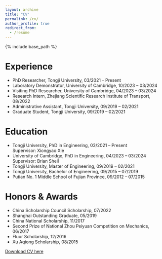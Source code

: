 ```yaml
---
layout: archive
title: "CV"
permalink: /cv/
author_profile: true
redirect_from:
  - /resume
---
```


{% include base_path %}

Experience
======
* PhD Researcher, Tongji University, 03/2021 – Present
* Laboratory Demonstrator, University of Cambridge, 10/2023 – 03/2024
* Visiting PhD Researcher, University of Cambridge, 04/2023 – 03/2024
* Research Intern, Zhejiang Scientific Research Institute of Transport, 08/2022
* Administrative Assistant, Tongji University, 09/2019 – 02/2021
* Graduate Student, Tongji University, 09/2019 – 02/2021

Education
======
* Tongji University, PhD in Engineering, 03/2021 – Present  
  Supervisor: Xiongyao Xie
* University of Cambridge, PhD in Engineering, 04/2023 – 03/2024  
  Supervisor: Brian Sheil
* Tongji University, Master of Engineering, 09/2019 – 02/2021
* Tongji University, Bachelor of Engineering, 09/2015 – 07/2019
* Putian No. 1 Middle School of Fujian Province, 09/2012 – 07/2015

Honors & Awards
======
* China Scholarship Council Scholarship, 07/2022
* Shanghai Outstanding Graduate, 05/2019
* China National Scholarship, 11/2017
* Second Prize of National Zhou Peiyuan Competition on Mechanics, 06/2017
* Fluor Scholarship, 12/2016
* Xu Aqiong Scholarship, 08/2015

[Download CV here](https://linwei0763.github.io/files/CV.pdf)
